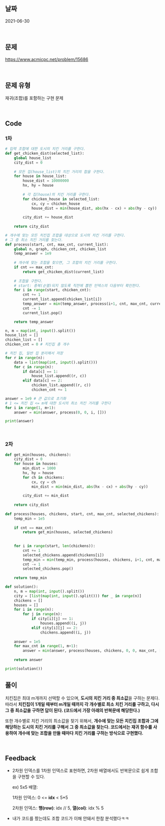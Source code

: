 ## 날짜
2021-06-30

<br>

## 문제
https://www.acmicpc.net/problem/15686

<br>

## 문제 유형
재귀(조합)를 포함하는 구현 문제

<br>

## Code

### 1차

```python
# 입력 조합에 대한 도시의 치킨 거리를 구한다.
def get_chicken_dist(selected_list):
    global house_list
    city_dist = 0
    
    # 모든 집(house_list)의 치킨 거리의 합을 구한다.
    for house in house_list:
        house_dist = 10000000
        hx, hy = house
        
        # 각 집(house)의 치킨 거리를 구한다.
        for chicken_house in selected_list:
            cx, cy = chicken_house
            house_dist = min(house_dist, abs(hx - cx) + abs(hy - cy))
        
        city_dist += house_dist
    
    return city_dist

# 개수에 맞는 모든 치킨집 조합을 대상으로 도시의 치킨 거리를 구한다.
# 그 중 최소 치킨 거리를 찾는다. 
def process(start, cnt, max_cnt, current_list):
    global n, graph, chicken_cnt, chicken_list
    temp_answer = 1e9
    
    # 개수에 맞는 조합을 찾으면, 그 조합의 치킨 거리를 구한다.
    if cnt == max_cnt:
        return get_chicken_dist(current_list)
    
    # 조합을 구한다.
    # start: 중복(순열)되지 않도록 직전에 뽑힌 인덱스의 다음부터 확인한다.
    for i in range(start, chicken_cnt):
        cnt += 1
        current_list.append(chicken_list[i])
        temp_answer = min(temp_answer, process(i+1, cnt, max_cnt, current_list))
        cnt -= 1
        current_list.pop()

    return temp_answer

n, m = map(int, input().split())
house_list = []
chicken_list = []
chicken_cnt = 0 # 치킨집 총 개수

# 치킨 집, 일반 집 분리해서 저장
for r in range(n):
    data = list(map(int, input().split()))
    for c in range(n):
        if data[c] == 1:
            house_list.append((r, c))
        elif data[c] == 2:
            chicken_list.append((r, c))
            chicken_cnt += 1

answer = 1e9 # 큰 값으로 초기화
# 1 <= 치킨 집 <= m에 대한 도시의 최소 치킨 거리를 구한다
for i in range(1, m+1):
    answer = min(answer, process(0, 0, i, []))

print(answer)
```
<br>

### 2차

```python
def get_min(houses, chickens):
    city_dist = 0
    for house in houses:
        min_dist = 1000
        hx, hy = house
        for ch in chickens:
            cx, cy = ch
            min_dist = min(min_dist, abs(hx - cx) + abs(hy - cy))
            
        city_dist += min_dist
        
    return city_dist
        
def process(houses, chickens, start, cnt, max_cnt, selected_chickens):
    temp_min = 1e5
    
    if cnt == max_cnt:
        return get_min(houses, selected_chickens)
    
    
    for i in range(start, len(chickens)):
        cnt += 1
        selected_chickens.append(chickens[i])
        temp_min = min(temp_min, process(houses, chickens, i+1, cnt, max_cnt, selected_chickens))
        cnt -= 1
        selected_chickens.pop()
    
    return temp_min

def solution():
    n, m = map(int, input().split())
    city = [list(map(int, input().split())) for _ in range(n)]
    chickens = []
    houses = []
    for i in range(n):
        for j in range(n):
            if city[i][j] == 1:
                houses.append((i, j))
            elif city[i][j] == 2:
                chickens.append((i, j))
    
    answer = 1e5
    for max_cnt in range(1, m+1):
        answer = min(answer, process(houses, chickens, 0, 0, max_cnt, []))
        
    return answer

print(solution())
```

## 풀이
치킨집은 최대 m개까지 선택할 수 있으며, **도시의 치킨 거리 중 최소값**을 구하는 문제다. 
따라서 **치킨집이 1개일 때부터 m개일 때까지 각 개수별로 최소 치킨 거리를 구하고, 다시 그 중 최소값을 구하면 답이 된다. (코드에서 가장 아래의 반복문에 해당한다.)**

또한 개수별로 치킨 거리의 최소값을 찾기 위해서, **개수에 맞는 모든 치킨집 조합과 그에 해당하는 도시의 치킨 거리를 구해서 그 중 최소값을 찾는다. 코드에서는 재귀 함수를 사용하여 개수에 맞는 조합을 만들 때마다 치킨 거리를 구하는 방식으로 구현했다.**

<br>

## Feedback
- 2차원 인덱스를 1차원 인덱스로 표현하면, 2차원 배열에서도 반복문으로 쉽게 조합을 구현할 수 있다. 
  
  ex) 5x5 배열: 
  
  1차원 인덱스: 0 <= **idx** < 5*5

    2차원 인덱스: **행(row)**: idx // 5, **열(col)**: idx % 5
- 내가 코드를 짰는데도 조합 코드가 이해 안돼서 한참 분석했다ㅋㅋ
